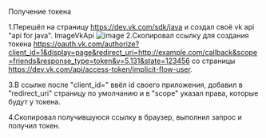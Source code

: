 Получение токена

1.Перешёл на страницу https://dev.vk.com/sdk/java и создал своё vk api "api for java". ImageVkApi
![image](https://user-images.githubusercontent.com/114608473/202859144-ad65ac29-a62b-4f50-8e0b-02125d44c450.png)
2.Скопировал ссылку для создания токена https://oauth.vk.com/authorize?client_id=1&display=page&redirect_uri=http://example.com/callback&scope=friends&response_type=token&v=5.131&state=123456 со страницы https://dev.vk.com/api/access-token/implicit-flow-user.

3.В ссылке после "client_id=" ввёл id своего приложения, добавил в "redirect_uri" страницу по умолчанию и в "scope" указал права, которые будут у токена.

4.Скопировал получившуюся ссылку в браузер, выполнил запрос и получил токен.

